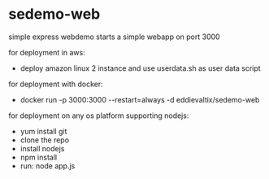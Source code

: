 # sedemo-web
simple express webdemo
starts a simple webapp on port 3000

for deployment in aws:
- deploy amazon linux 2 instance and use userdata.sh as user data script

for deployment with docker:
- docker run -p 3000:3000 --restart=always -d eddievaltix/sedemo-web

for deployment on any os platform supporting nodejs:
- yum install git
- clone the repo
- install nodejs
- npm install
- run: node app.js

